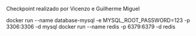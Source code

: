 Checkpoint realizado por Vicenzo e Guilherme Miguel


docker run --name database-mysql -e MYSQL_ROOT_PASSWORD=123 -p 3306:3306 -d mysql
docker run --name redis -p 6379:6379 -d redis
